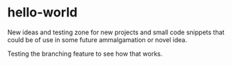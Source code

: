 # hello-world
New ideas and testing zone for new projects and small code snippets that could be of use in some future ammalgamation or novel idea.

Testing the branching feature to see how that works.
